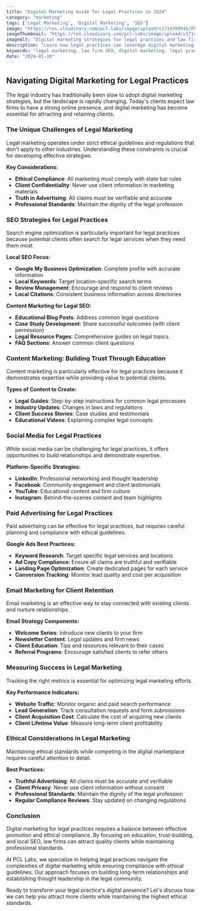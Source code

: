 ```yaml
---
title: "Digital Marketing Guide for Legal Practices in 2024"
category: "marketing"
tags: ['Legal Marketing', 'Digital Marketing', 'SEO']
image: "https://res.cloudinary.com/pcl-labs/image/upload/v1714789945/PCL-Labs/legal-digital-marketing.webp"
imageThumbnail: "https://res.cloudinary.com/pcl-labs/image/upload/v1714791175/PCL-Labs/legal-marketing-thumbnail.webp"
imageAlt: "Digital marketing strategies for legal practices and law firms"
description: "Learn how legal practices can leverage digital marketing to attract more clients and build trust. Discover SEO strategies, content marketing, and ethical advertising approaches for law firms."
keywords: "legal marketing, law firm SEO, digital marketing, legal practice, PCL-Labs"
date: "2024-01-10"
---
```


## Navigating Digital Marketing for Legal Practices

The legal industry has traditionally been slow to adopt digital marketing strategies, but the landscape is rapidly changing. Today's clients expect law firms to have a strong online presence, and digital marketing has become essential for attracting and retaining clients.

### The Unique Challenges of Legal Marketing

Legal marketing operates under strict ethical guidelines and regulations that don't apply to other industries. Understanding these constraints is crucial for developing effective strategies.

**Key Considerations:**
- **Ethical Compliance**: All marketing must comply with state bar rules
- **Client Confidentiality**: Never use client information in marketing materials
- **Truth in Advertising**: All claims must be verifiable and accurate
- **Professional Standards**: Maintain the dignity of the legal profession

### SEO Strategies for Legal Practices

Search engine optimization is particularly important for legal practices because potential clients often search for legal services when they need them most.

**Local SEO Focus:**
- **Google My Business Optimization**: Complete profile with accurate information
- **Local Keywords**: Target location-specific search terms
- **Review Management**: Encourage and respond to client reviews
- **Local Citations**: Consistent business information across directories

**Content Marketing for Legal SEO:**
- **Educational Blog Posts**: Address common legal questions
- **Case Study Development**: Share successful outcomes (with client permission)
- **Legal Resource Pages**: Comprehensive guides on legal topics
- **FAQ Sections**: Answer common client questions

### Content Marketing: Building Trust Through Education

Content marketing is particularly effective for legal practices because it demonstrates expertise while providing value to potential clients.

**Types of Content to Create:**
- **Legal Guides**: Step-by-step instructions for common legal processes
- **Industry Updates**: Changes in laws and regulations
- **Client Success Stories**: Case studies and testimonials
- **Educational Videos**: Explaining complex legal concepts

### Social Media for Legal Practices

While social media can be challenging for legal practices, it offers opportunities to build relationships and demonstrate expertise.

**Platform-Specific Strategies:**
- **LinkedIn**: Professional networking and thought leadership
- **Facebook**: Community engagement and client testimonials
- **YouTube**: Educational content and firm culture
- **Instagram**: Behind-the-scenes content and team highlights

### Paid Advertising for Legal Practices

Paid advertising can be effective for legal practices, but requires careful planning and compliance with ethical guidelines.

**Google Ads Best Practices:**
- **Keyword Research**: Target specific legal services and locations
- **Ad Copy Compliance**: Ensure all claims are truthful and verifiable
- **Landing Page Optimization**: Create dedicated pages for each service
- **Conversion Tracking**: Monitor lead quality and cost per acquisition

### Email Marketing for Client Retention

Email marketing is an effective way to stay connected with existing clients and nurture relationships.

**Email Strategy Components:**
- **Welcome Series**: Introduce new clients to your firm
- **Newsletter Content**: Legal updates and firm news
- **Client Education**: Tips and resources relevant to their cases
- **Referral Programs**: Encourage satisfied clients to refer others

### Measuring Success in Legal Marketing

Tracking the right metrics is essential for optimizing legal marketing efforts.

**Key Performance Indicators:**
- **Website Traffic**: Monitor organic and paid search performance
- **Lead Generation**: Track consultation requests and form submissions
- **Client Acquisition Cost**: Calculate the cost of acquiring new clients
- **Client Lifetime Value**: Measure long-term client profitability

### Ethical Considerations in Legal Marketing

Maintaining ethical standards while competing in the digital marketplace requires careful attention to detail.

**Best Practices:**
- **Truthful Advertising**: All claims must be accurate and verifiable
- **Client Privacy**: Never use client information without consent
- **Professional Standards**: Maintain the dignity of the legal profession
- **Regular Compliance Reviews**: Stay updated on changing regulations

### Conclusion

Digital marketing for legal practices requires a balance between effective promotion and ethical compliance. By focusing on education, trust-building, and local SEO, law firms can attract quality clients while maintaining professional standards.

At PCL Labs, we specialize in helping legal practices navigate the complexities of digital marketing while ensuring compliance with ethical guidelines. Our approach focuses on building long-term relationships and establishing thought leadership in the legal community.

Ready to transform your legal practice's digital presence? Let's discuss how we can help you attract more clients while maintaining the highest ethical standards.
